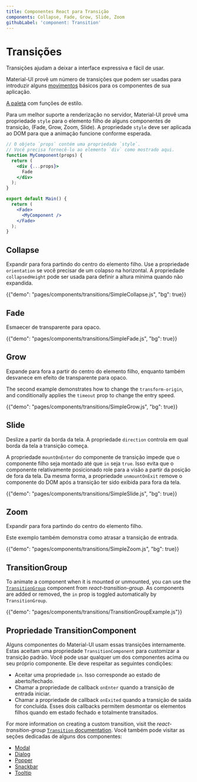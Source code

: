 ```yaml
---
title: Componentes React para Transição
components: Collapse, Fade, Grow, Slide, Zoom
githubLabel: 'component: Transition'
---
```


# Transições

<p class="description">Transições ajudam a deixar a interface expressiva e fácil de usar.</p>

Material-UI provê um número de transições que podem ser usadas para introduzir alguns [movimentos](https://material.io/design/motion/) básicos para os componentes de sua aplicação.

[A paleta](/system/palette/) com funções de estilo.

Para um melhor suporte a renderização no servidor, Material-UI provê uma propriedade `style` para o elemento filho de alguns componentes de transição, (Fade, Grow, Zoom, Slide). A propriedade `style` deve ser aplicada ao DOM para que a animação funcione conforme esperada.

```jsx
// O objeto `props` contém uma propriedade `style`.
// Você precisa fornecê-lo ao elemento `div` como mostrado aqui.
function MyComponent(props) {
  return (
    <div {...props}>
      Fade
    </div>
  );
}

export default Main() {
  return (
    <Fade>
      <MyComponent />
    </Fade>
  );
}
```

## Collapse

Expandir para fora partindo do centro do elemento filho. Use a propriedade `orientation` se você precisar de um colapso na horizontal. A propriedade `collapsedHeight` pode ser usada para definir a altura mínima quando não expandida.

{{"demo": "pages/components/transitions/SimpleCollapse.js", "bg": true}}

## Fade

Esmaecer de transparente para opaco.

{{"demo": "pages/components/transitions/SimpleFade.js", "bg": true}}

## Grow

Expande para fora a partir do centro do elemento filho, enquanto também desvanece em efeito de transparente para opaco.

The second example demonstrates how to change the `transform-origin`, and conditionally applies the `timeout` prop to change the entry speed.

{{"demo": "pages/components/transitions/SimpleGrow.js", "bg": true}}

## Slide

Deslize a partir da borda da tela. A propriedade `direction` controla em qual borda da tela a transição começa.

A propriedade `mountOnEnter` do componente de transição impede que o componente filho seja montado até que `in` seja `true`. Isso evita que o componente relativamente posicionado role para a visão a partir da posição de fora da tela. Da mesma forma, a propriedade `unmountOnExit` remove o componente do DOM após a transição ter sido exibida para fora da tela.

{{"demo": "pages/components/transitions/SimpleSlide.js", "bg": true}}

## Zoom

Expandir para fora partindo do centro do elemento filho.

Este exemplo também demonstra como atrasar a transição de entrada.

{{"demo": "pages/components/transitions/SimpleZoom.js", "bg": true}}

## TransitionGroup

To animate a component when it is mounted or unmounted, you can use the [`TransitionGroup`](http://reactcommunity.org/react-transition-group/transition-group) component from _react-transition-group_. As components are added or removed, the `in` prop is toggled automatically by `TransitionGroup`.

{{"demo": "pages/components/transitions/TransitionGroupExample.js"}}

## Propriedade TransitionComponent

Alguns componentes do Material-UI usam essas transições internamente. Estas aceitam uma propriedade `TransitionComponent` para customizar a transição padrão. Você pode usar qualquer um dos componentes acima ou seu próprio componente. Ele deve respeitar as seguintes condições:

- Aceitar uma propriedade `in`. Isso corresponde ao estado de aberto/fechado.
- Chamar a propriedade de callback `onEnter` quando a transição de entrada iniciar.
- Chamar a propriedade de callback `onExited` quando a transição de saída for concluída. Esses dois callbacks permitem desmontar os elementos filhos quando em estado fechado e totalmente transitados.

For more information on creating a custom transition, visit the _react-transition-group_ [`Transition` documentation](http://reactcommunity.org/react-transition-group/transition). Você também pode visitar as seções dedicadas de alguns dos componentes:

- [Modal](/components/modal/#transitions)
- [Dialog](/components/dialogs/#transitions)
- [Popper](/components/popper/#transitions)
- [Snackbar](/components/snackbars/#transitions)
- [Tooltip](/components/tooltips/#transitions)
